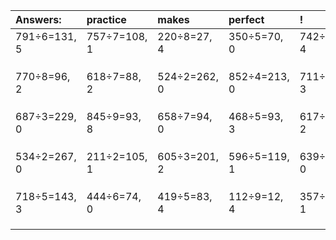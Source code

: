 | Answers: | practice | makes | perfect | ! |
| :--- | :--- | :--- | :--- | :--- |
| 791÷6=131, 5 | 757÷7=108, 1 | 220÷8=27, 4 | 350÷5=70, 0 | 742÷6=123, 4 | 
|   |   |   |   |   | 
|   |   |   |   |   | 
|   |   |   |   |   | 
| 770÷8=96, 2 | 618÷7=88, 2 | 524÷2=262, 0 | 852÷4=213, 0 | 711÷4=177, 3 | 
|   |   |   |   |   | 
|   |   |   |   |   | 
|   |   |   |   |   | 
| 687÷3=229, 0 | 845÷9=93, 8 | 658÷7=94, 0 | 468÷5=93, 3 | 617÷5=123, 2 | 
|   |   |   |   |   | 
|   |   |   |   |   | 
|   |   |   |   |   | 
| 534÷2=267, 0 | 211÷2=105, 1 | 605÷3=201, 2 | 596÷5=119, 1 | 639÷9=71, 0 | 
|   |   |   |   |   | 
|   |   |   |   |   | 
|   |   |   |   |   | 
| 718÷5=143, 3 | 444÷6=74, 0 | 419÷5=83, 4 | 112÷9=12, 4 | 357÷4=89, 1 | 
|   |   |   |   |   | 
|   |   |   |   |   | 
|   |   |   |   |   | 

